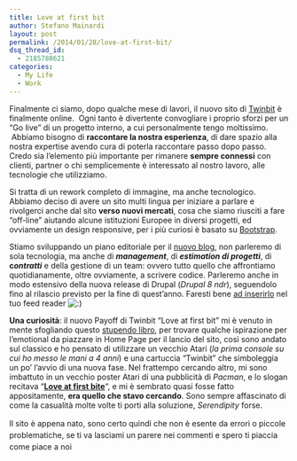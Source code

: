 ```yaml
---
title: Love at first bit
author: Stefano Mainardi
layout: post
permalink: /2014/01/28/love-at-first-bit/
dsq_thread_id:
  - 2185788621
categories:
  - My Life
  - Work
---
```

Finalmente ci siamo, dopo qualche mese di lavori, il nuovo sito di [Twinbit][1] è finalmente online.  Ogni tanto è divertente convogliare i proprio sforzi per un &#8220;Go live&#8221; di un progetto interno, a cui personalmente tengo moltissimo.  Abbiamo bisogno di **raccontare la nostra esperienza**, di dare spazio alla nostra expertise avendo cura di poterla raccontare passo dopo passo. Credo sia l&#8217;elemento più importante per rimanere **sempre connessi** con clienti, partner o chi semplicemente è interessato al nostro lavoro, alle tecnologie che utilizziamo.

Si tratta di un rework completo di immagine, ma anche tecnologico. Abbiamo deciso di avere un sito multi lingua per iniziare a parlare e rivolgerci anche dal sito **verso nuovi mercati**, cosa che siamo riusciti a fare &#8220;off-line&#8221; aiutando alcune istituzioni Europee in diversi progetti, ed ovviamente un design responsive, per i più curiosi è basato su [Bootstrap][2].

Stiamo sviluppando un piano editoriale per il [nuovo blog][3], non parleremo di sola tecnologia, ma anche di ***management***, di ***estimation di progetti***, di **c*ontratti*** e della gestione di un team: ovvero tutto quello che affrontiamo quotidianamente, oltre ovviamente, a scrivere codice. Parleremo anche in modo estensivo della nuova release di Drupal (*Drupal 8 ndr*), seguendolo fino al rilascio previsto per la fine di quest&#8217;anno. Faresti bene [ad inserirlo][4] nel tuo feed reader <img src="http://www.stefanomainardi.com/wp-includes/images/smilies/icon_smile.gif" alt=":)" class="wp-smiley" />

**Una curiosità**: il nuovo Payoff di Twinbit &#8220;Love at first bit&#8221; mi è venuto in mente sfogliando questo [stupendo libro][5], per trovare qualche ispirazione per l&#8217;emotional da piazzare in Home Page per il lancio del sito, così sono andato sul classico e ho pensato di utilizzare un vecchio Atari (*la prima console su cui ho messo le mani a 4 anni*) e una cartuccia &#8220;Twinbit&#8221; che simboleggia un po&#8217; l&#8217;avvio di una nuova fase. Nel frattempo cercando altro, mi sono imbattuto in un vecchio poster Atari di una pubblicità di *Pacman*, e lo slogan recitava &#8220;[**Love at first bite**][6]&#8220;, e mi è sembrato quasi fosse fatto appositamente, **era quello che stavo cercando**. Sono sempre affascinato di come la casualità molte volte ti porti alla soluzione, *Serendipity* forse.

<span style="line-height: 1.5em;">Il sito è appena nato, sono certo quindi che non è esente da errori o piccole problematiche, se ti va lasciami un parere nei commenti e spero ti piaccia come piace a noi</span>

 [1]: http://www.twinbit.it
 [2]: http://www.getbootstrap.com/
 [3]: http://twinbit.it/blog
 [4]: http://www.twinbit.it/it/blog/feed
 [5]: http://www.amazon.com/Computers-Illustrated-History-Christian-Wurster/dp/3822812935
 [6]: http://i163.photobucket.com/albums/t306/shakesville/pacmanww295sep82nerdz006.jpg